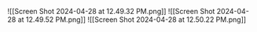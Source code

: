   ![[Screen Shot 2024-04-28 at 12.49.32 PM.png]]
![[Screen Shot 2024-04-28 at 12.49.52 PM.png]]
![[Screen Shot 2024-04-28 at 12.50.22 PM.png]]